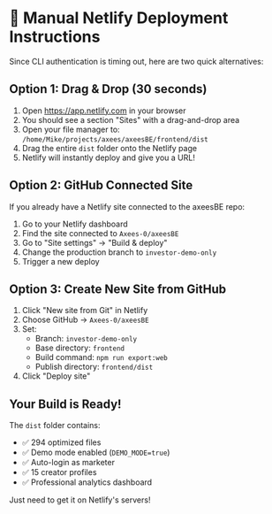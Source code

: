 # 🚀 Manual Netlify Deployment Instructions

Since CLI authentication is timing out, here are two quick alternatives:

## Option 1: Drag & Drop (30 seconds)

1. Open https://app.netlify.com in your browser
2. You should see a section "Sites" with a drag-and-drop area
3. Open your file manager to: `/home/Mike/projects/axees/axeesBE/frontend/dist`
4. Drag the entire `dist` folder onto the Netlify page
5. Netlify will instantly deploy and give you a URL!

## Option 2: GitHub Connected Site

If you already have a Netlify site connected to the axeesBE repo:

1. Go to your Netlify dashboard
2. Find the site connected to `Axees-0/axeesBE`
3. Go to "Site settings" → "Build & deploy"
4. Change the production branch to `investor-demo-only`
5. Trigger a new deploy

## Option 3: Create New Site from GitHub

1. Click "New site from Git" in Netlify
2. Choose GitHub → `Axees-0/axeesBE`
3. Set:
   - Branch: `investor-demo-only`
   - Base directory: `frontend`
   - Build command: `npm run export:web`
   - Publish directory: `frontend/dist`
4. Click "Deploy site"

## Your Build is Ready!

The `dist` folder contains:
- ✅ 294 optimized files
- ✅ Demo mode enabled (`DEMO_MODE=true`)
- ✅ Auto-login as marketer
- ✅ 15 creator profiles
- ✅ Professional analytics dashboard

Just need to get it on Netlify's servers!
